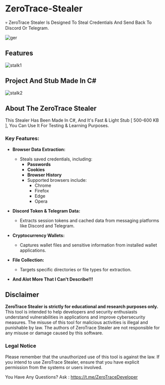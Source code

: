 # ZeroTrace-Stealer
💀 ZeroTrace Stealer Is Designed To Steal Credentials And Send Back To Discord Or Telegram.


![ger](https://github.com/user-attachments/assets/72a43569-c141-42ac-a1ce-dd0678fafc72)


## Features
![stalk1](https://github.com/user-attachments/assets/e5fedd25-c4b5-4faa-81e1-e7704c2c5b3e)


## Project And Stub Made In C#
![stalk2](https://github.com/user-attachments/assets/b6c62d25-a8b6-4114-99dc-3270a35df86d)


## About The ZeroTrace Stealer

This Stealer Has Been Made In C#, And It's Fast & Light Stub [ 500-600 KB ], You Can Use It For Testing & Learning Purposes.


### Key Features:
- **Browser Data Extraction:**
  - Steals saved credentials, including:
    - **Passwords**  
    - **Cookies**  
    - **Browser History**  
    - Supported browsers include:
      - Chrome
      - Firefox
      - Edge
      - Opera
- **Discord Token & Telegram Data:**
  - Extracts session tokens and cached data from messaging platforms like Discord and Telegram.
- **Cryptocurrency Wallets:**
  - Captures wallet files and sensitive information from installed wallet applications.
- **File Collection:**
  - Targets specific directories or file types for extraction.

- **And Alot More That I Can't Describe!!!**




## Disclaimer
**ZeroTrace Stealer is strictly for educational and research purposes only.**  
This tool is intended to help developers and security enthusiasts understand vulnerabilities in applications and improve cybersecurity measures. The misuse of this tool for malicious activities is illegal and punishable by law. The authors of ZeroTrace Stealer are not responsible for any misuse or damage caused by this software.

### Legal Notice
Please remember that the unauthorized use of this tool is against the law. If you intend to use ZeroTrace Stealer, ensure that you have explicit permission from the systems or users involved.


You Have Any Questions? Ask : https://t.me/ZeroTraceDeveloper
